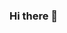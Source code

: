 ### Hi there 👋 

<!--
**cloudy4next/cloudy4next** is a ✨ _special_ ✨ repository because its `README.md` (this file) appears on your GitHub profile.

Here are some ideas to get you started:

- 🔭 I’m currently working on ...
- 🌱 I’m currently learning ...Machine Learning
- 👯 I’m looking to collaborate on ...
- 🤔 I’m looking for help with ...Open source countribution
- 💬 Ask me about ...anything
- 📫 How to reach me: ...jahangir7200@live.com
- 😄 Pronouns: ...He/him
- ⚡ Fun fact: ...
-->

